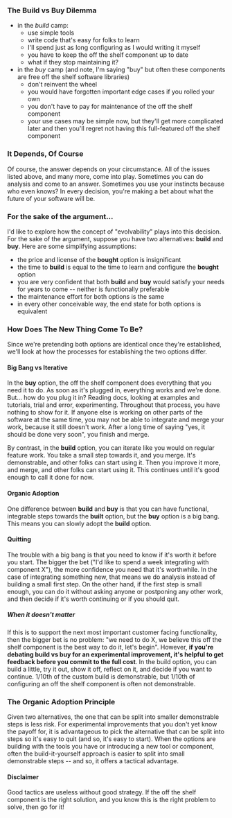 ### The Build vs Buy Dilemma

- in the *build* camp:
  - use simple tools
  - write code that's easy for folks to learn
  - I'll spend just as long configuring as I would writing it myself
  - you have to keep the off the shelf component up to date
  - what if they stop maintaining it?
- in the *buy* camp (and note, I'm saying "buy" but often these components are
  free off the shelf software libraries)
  - don't reinvent the wheel
  - you would have forgotten important edge cases if you rolled your own
  - you don't have to pay for maintenance of the off the shelf component
  - your use cases may be simple now, but they'll get more complicated later and
    then you'll regret not having this full-featured off the shelf component

### It Depends, Of Course

Of course, the answer depends on your circumstance. All of the issues listed
above, and many more, come into play. Sometimes you can do analysis and come to
an answer. Sometimes you use your instincts because who even knows? In every
decision, you're making a bet about what the future of your software will be.

### For the sake of the argument...

I'd like to explore how the concept of "evolvability" plays into this decision.
For the sake of the argument, suppose you have two alternatives: **build** and
**buy**. Here are some simplifying assumptions:

 - the price and license of the **bought** option is insignificant
 - the time to **build** is equal to the time to learn and configure the **bought**
   option
 - you are very confident that both **build** and **buy** would satisfy your
   needs for years to come -- neither is functionally preferable
 - the maintenance effort for both options is the same
 - in every other conceivable way, the end state for both options is equivalent

### How Does The New Thing Come To Be?

Since we're pretending both options are identical once they're established,
we'll look at how the processes for establishing the two options differ.

#### Big Bang vs Iterative

In the **buy** option, the off the shelf component does everything that you need
it to do. As soon as it's plugged in, everything works and we're done. But...
how do you plug it in? Reading docs, looking at examples and tutorials, trial
and error, experimenting. Throughout that process, you have nothing to show for
it. If anyone else is working on other parts of the software at the same time,
you may not be able to integrate and merge your work, because it still doesn't
work. After a long time of saying "yes, it should be done very soon", you finish
and merge.

By contrast, in the **build** option, you can iterate like you would on regular
feature work. You take a small step towards it, and you merge. It's
demonstrable, and other folks can start using it. Then you improve it more, and
merge, and other folks can start using it. This continues until it's good enough
to call it done for now.

#### Organic Adoption

One difference between **build** and **buy** is that you can have functional,
integrable steps towards the **built** option, but the **buy** option is a big
bang. This means you can slowly adopt the **build** option.

#### Quitting

The trouble with a big bang is that you need to know if it's worth it before you
start. The bigger the bet ("I'd like to spend a week integrating with component
X"), the more confidence you need that it's worthwhile. In the case of
integrating something new, that means we do analysis instead of building a small
first step. On the other hand, if the first step is small enough, you can do it
without asking anyone or postponing any other work, and then decide if it's
worth continuing or if you should quit.

##### When it doesn't matter

If this is to support the next most important customer facing functionality,
then the bigger bet is no problem: "we need to do X, we believe this off the
shelf component is the best way to do it, let's begin". However, **if you're
debating build vs buy for an experimental improvement, it's helpful to get
feedback before you commit to the full cost**. In the build option, you can
build a little, try it out, show it off, reflect on it, and decide if you want
to continue. 1/10th of the custom build is demonstrable, but 1/10th of
configuring an off the shelf component is often not demonstrable.

### The Organic Adoption Principle

Given two alternatives, the one that can be split into smaller demonstrable
steps is less risk. For experimental improvements that you don't yet know the
payoff for, it is advantageous to pick the alternative that can be split into
steps so it's easy to quit (and so, it's easy to start). When the options are
building with the tools you have or introducing a new tool or component, often
the build-it-yourself approach is easier to split into small demonstrable steps
-- and so, it offers a tactical advantage.

#### Disclaimer

Good tactics are useless without good strategy. If the off the shelf component
is the right solution, and you know this is the right problem to solve, then go
for it! 
